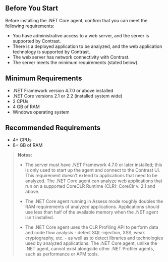 <!--
title: "Contrast .NET Core Agent System Requirements"
description: "Contrast .NET Core agent system requirements"
tags: "installation agent .NET Core system requirements"
-->

## Before You Start 

Before installing the .NET Core agent, confirm that you can meet the following requirements:

- You have administrative access to a web server, and the server is supported by Contrast.
- There is a deployed application to be analyzed, and the web application technology is supported by Contrast.
- The web server has network connectivity with Contrast. 
- The server meets the minimum requirements (stated below). 

## Minimum Requirements

* .NET Framework version 4.7.0 or above installed
* .NET Core versions 2.1 or 2.2 (installed system wide)
* 2 CPUs
* 4 GB of RAM
* Windows operating system

## Recommended Requirements

* 4+ CPUs
* 8+ GB of RAM

> **Notes:** 
> * The server must have .NET Framework 4.7.0 or later installed; this is only used to start up the agent and connect to the Contrast UI. This requirement doesn't extend to applications that need to be analyzed. The .NET Core agent can analyze web applications that run on a supported CoreCLR Runtime (CLR): CoreClr v. 2.1 and above.
>
> * The .NET Core agent running in Assess mode roughly doubles the RAM requirements of analyzed applications. Applications should use less than half of the available memory when the .NET agent isn't installed. 
>
> * The .NET Core agent uses the CLR Profiling API to perform data and code flow analysis - detect SQL-injection, XSS, weak cryptography, etc. - as well as to detect libraries and technologies used by analyzed applications. The .NET Core agent, unlike the .NET agent, cannot exist alongside other .NET Profiler agents, such as performance or APM tools.


